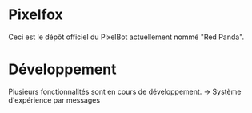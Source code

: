 # Pixelfox

Ceci est le dépôt officiel du PixelBot actuellement nommé "Red Panda".

# Développement 

Plusieurs fonctionnalités sont en cours de développement.
    -> Système d'expérience par messages